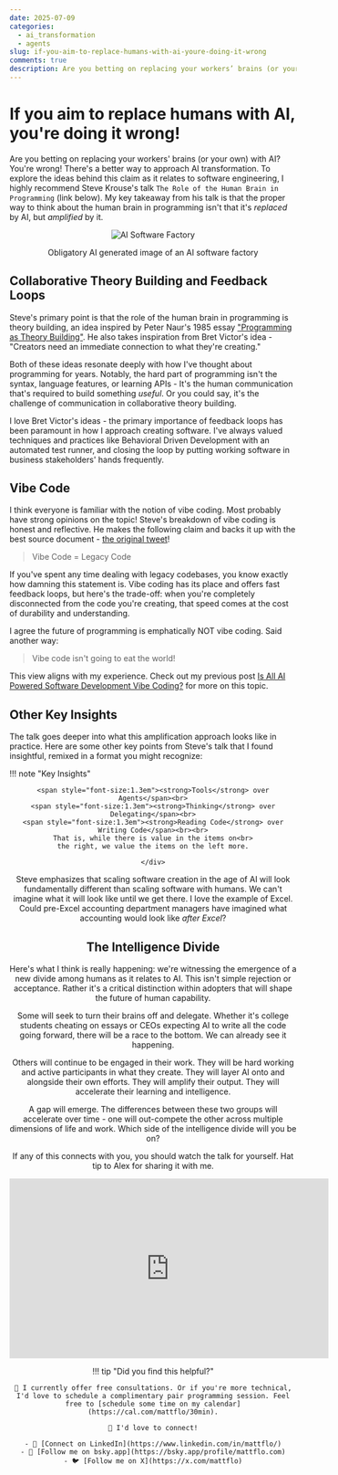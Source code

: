 ```yaml
---
date: 2025-07-09
categories:
  - ai_transformation
  - agents
slug: if-you-aim-to-replace-humans-with-ai-youre-doing-it-wrong
comments: true
description: Are you betting on replacing your workers’ brains (or your own) with AI? You're wrong! Here's a better way to think about AI transformation. 
---
```

# If you aim to replace humans with AI, you're doing it wrong!

Are you betting on replacing your workers' brains (or your own) with AI? You're wrong! There's a better way to approach AI transformation. To explore the ideas behind this claim as it relates to software engineering, I highly recommend Steve Krouse's talk `The Role of the Human Brain in Programming` (link below). My key takeaway from his talk is that the proper way to think about the human brain in programming isn't that it's _replaced_ by AI, but _amplified_ by it. 

<figure>
<p align="center">
  <img src="/images/ai_software_factory_512px.png" alt="AI Software Factory">
</p>
<figcaption style="text-align: center">Obligatory AI generated image of an AI software factory</figcaption>
</figure>

<!-- more -->

## Collaborative Theory Building and Feedback Loops

Steve's primary point is that the role of the human brain in programming is theory building, an idea inspired by Peter Naur's 1985 essay ["Programming as Theory Building"](https://cdn.chriskrycho.com/file/chriskrycho-com/resources/naur1985programming.pdf). He also takes inspiration from Bret Victor's idea - "Creators need an immediate connection to what they're creating."

Both of these ideas resonate deeply with how I've thought about programming for years. Notably, the hard part of programming isn't the syntax, language features, or learning APIs - It's the human communication that's required to build something _useful_. Or you could say, it's the challenge of communication in collaborative theory building. 

I love Bret Victor's ideas - the primary importance of feedback loops has been paramount in how I approach creating software. I've always valued techniques and practices like Behavioral Driven Development with an automated test runner, and closing the loop by putting working software in business stakeholders' hands frequently.

## Vibe Code

I think everyone is familiar with the notion of vibe coding. Most probably have strong opinions on the topic! Steve's breakdown of vibe coding is honest and reflective. He makes the following claim and backs it up with the best source document - [the original tweet](https://x.karpathy/status/1886192184808149383?lang=en)!

> Vibe Code = Legacy Code

If you've spent any time dealing with legacy codebases, you know exactly how damning this statement is. Vibe coding has its place and offers fast feedback loops, but here's the trade-off: when you're completely disconnected from the code you're creating, that speed comes at the cost of durability and understanding.

I agree the future of programming is emphatically NOT vibe coding. Said another way:

> Vibe code isn't going to eat the world!

This view aligns with my experience. Check out my previous post [Is All AI Powered Software Development Vibe Coding?](https://blog.promptworks.io/ai-powered-software-development-and-vibe-coding/) for more on this topic.

## Other Key Insights

The talk goes deeper into what this amplification approach looks like in practice. Here are some other key points from Steve's talk that I found insightful, remixed in a format you might recognize:

!!! note "Key Insights"
    <div align="center">

    <span style="font-size:1.3em"><strong>Tools</strong> over Agents</span><br>
    <span style="font-size:1.3em"><strong>Thinking</strong> over Delegating</span><br>
    <span style="font-size:1.3em"><strong>Reading Code</strong> over Writing Code</span><br><br>
    That is, while there is value in the items on<br>
    the right, we value the items on the left more.

    </div>

Steve emphasizes that scaling software creation in the age of AI will look fundamentally different than scaling software with humans. We can't imagine what it will look like until we get there. I love the example of Excel. Could pre-Excel accounting department managers have imagined what accounting would look like _after Excel_?

## The Intelligence Divide

Here's what I think is really happening: we're witnessing the emergence of a new divide among humans as it relates to AI. This isn't simple rejection or acceptance. Rather it's a critical distinction within adopters that will shape the future of human capability.

Some will seek to turn their brains off and delegate. Whether it's college students cheating on essays or CEOs expecting AI to write all the code going forward, there will be a race to the bottom. We can already see it happening.

Others will continue to be engaged in their work. They will be hard working and active participants in what they create. They will layer AI onto and alongside their own efforts. They will amplify their output. They will accelerate their learning and intelligence.

A gap will emerge. The differences between these two groups will accelerate over time - one will out-compete the other across multiple dimensions of life and work. Which side of the intelligence divide will you be on?

If any of this connects with you, you should watch the talk for yourself. Hat tip to Alex for sharing it with me.

<div align="center">
  <iframe width="560" height="315" src="https://www.youtube.com/embed/1WC8dxMC4Xw" title="YouTube video player" frameborder="0" allow="accelerometer; autoplay; clipboard-write; encrypted-media; gyroscope; picture-in-picture; web-share" allowfullscreen></iframe>
</div>

!!! tip "Did you find this helpful?"

    📅 I currently offer free consultations. Or if you're more technical, I'd love to schedule a complimentary pair programming session. Feel free to [schedule some time on my calendar](https://cal.com/mattflo/30min).

    🤝 I'd love to connect!

    - 👔 [Connect on LinkedIn](https://www.linkedin.com/in/mattflo/)
    - 🌟 [Follow me on bsky.app](https://bsky.app/profile/mattflo.com)
    - 🐦 [Follow me on X](https://x.com/mattflo)